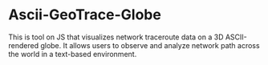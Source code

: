 # Ascii-GeoTrace-Globe
This is tool on JS that visualizes network traceroute data on a 3D ASCII-rendered globe. It allows users to observe and analyze network path across the world in a text-based environment.
